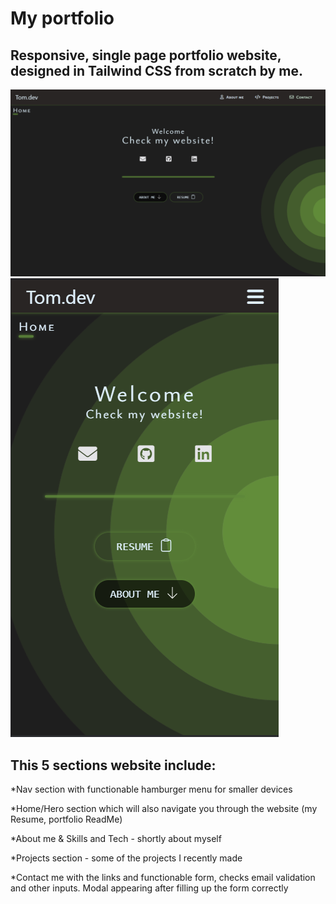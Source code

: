 # My portfolio




## Responsive, single page portfolio website, designed in Tailwind CSS from scratch by me. 
<img  src="/src/home-large.png">
<img center src="/src/home-mobile.png">

## This 5 sections website include:


*Nav section with functionable hamburger menu for smaller devices 

*Home/Hero section which will also navigate you through the website (my Resume, portfolio ReadMe)

*About me & Skills and Tech - shortly about myself

*Projects section - some of the projects I recently made

*Contact me with the links and functionable form, checks email validation and other inputs. Modal appearing after filling up the form correctly
